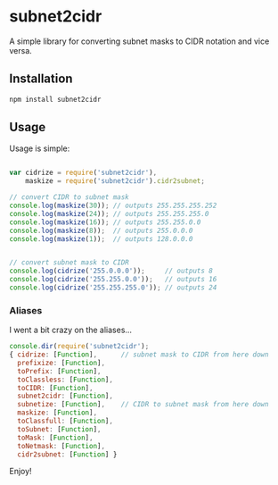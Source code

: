 # subnet2cidr

A simple library for converting subnet masks to CIDR notation and vice versa.

## Installation

```sh
npm install subnet2cidr
```

## Usage

Usage is simple:

```js

var cidrize = require('subnet2cidr'),
    maskize = require('subnet2cidr').cidr2subnet;

// convert CIDR to subnet mask
console.log(maskize(30)); // outputs 255.255.255.252
console.log(maskize(24)); // outputs 255.255.255.0
console.log(maskize(16)); // outputs 255.255.0.0
console.log(maskize(8));  // outputs 255.0.0.0
console.log(maskize(1));  // outputs 128.0.0.0


// convert subnet mask to CIDR
console.log(cidrize('255.0.0.0'));     // outputs 8
console.log(cidrize('255.255.0.0'));   // outputs 16
console.log(cidrize('255.255.255.0')); // outputs 24
```

### Aliases

I went a bit crazy on the aliases... 

```js
console.dir(require('subnet2cidr');
{ cidrize: [Function],      // subnet mask to CIDR from here down
  prefixize: [Function],
  toPrefix: [Function],
  toClassless: [Function],
  toCIDR: [Function],
  subnet2cidr: [Function],
  subnetize: [Function],    // CIDR to subnet mask from here down
  maskize: [Function],
  toClassfull: [Function],
  toSubnet: [Function],
  toMask: [Function],
  toNetmask: [Function],
  cidr2subnet: [Function] }
```                        

Enjoy!
